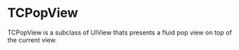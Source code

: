 # TCPopView
TCPopView is a subclass of UIView thats presents a fluid pop view on top of the current view.
